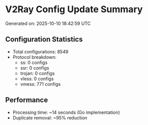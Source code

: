 # V2Ray Config Update Summary
Generated on: 2025-10-10 18:42:59 UTC

## Configuration Statistics
- Total configurations: 8549
- Protocol breakdown:
  - ss: 0 configs
  - ssr: 0 configs
  - trojan: 0 configs
  - vless: 0 configs
  - vmess: 771 configs

## Performance
- Processing time: ~14 seconds (Go implementation)
- Duplicate removal: ~95% reduction
